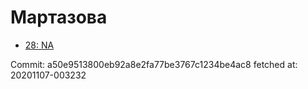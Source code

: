 # Мартазова
- [28: NA](28.md)

Commit: a50e9513800eb92a8e2fa77be3767c1234be4ac8
 fetched at: 20201107-003232
